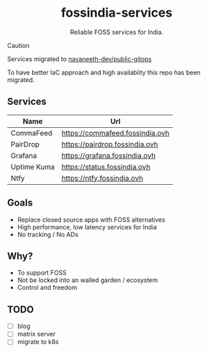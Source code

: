 <h1 align="center">fossindia-services</h1>
<p align="center">Reliable FOSS services for India.</p>

> [!CAUTION]
> Services migrated to [navaneeth-dev/public-gitops](https://github.com/navaneeth-dev/public-gitops)
>
> To have better IaC approach and high availablity this repo has been migrated.

## Services

| Name | Url |
| --- | ---- |
| CommaFeed | https://commafeed.fossindia.ovh |
| PairDrop | https://pairdrop.fossindia.ovh |
| Grafana | https://grafana.fossindia.ovh |
| Uptime Kuma | https://status.fossindia.ovh |
| Ntfy | https://ntfy.fossindia.ovh |

## Goals

- Replace closed source apps with FOSS alternatives
- High performance, low latency services for India
- No tracking / No ADs

## Why?

- To support FOSS
- Not be locked into an walled garden / ecosystem
- Control and freedom

## TODO

- [ ] blog
- [ ] matrix server
- [ ] migrate to k8s
